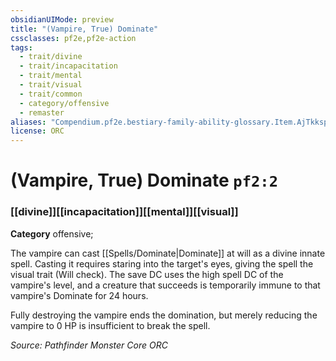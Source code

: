 ```yaml
---
obsidianUIMode: preview
title: "(Vampire, True) Dominate"
cssclasses: pf2e,pf2e-action
tags:
  - trait/divine
  - trait/incapacitation
  - trait/mental
  - trait/visual
  - trait/common
  - category/offensive
  - remaster
aliases: "Compendium.pf2e.bestiary-family-ability-glossary.Item.AjTkksppymqzCivT"
license: ORC
---
```

# (Vampire, True) Dominate `pf2:2`

### [[divine]][[incapacitation]][[mental]][[visual]]

**Category** offensive; 




The vampire can cast [[Spells/Dominate|Dominate]] at will as a divine innate spell. Casting it requires staring into the target's eyes, giving the spell the visual trait (Will check). The save DC uses the high spell DC of the vampire's level, and a creature that succeeds is temporarily immune to that vampire's Dominate for 24 hours.

Fully destroying the vampire ends the domination, but merely reducing the vampire to 0 HP is insufficient to break the spell.

*Source: Pathfinder Monster Core*
*ORC*